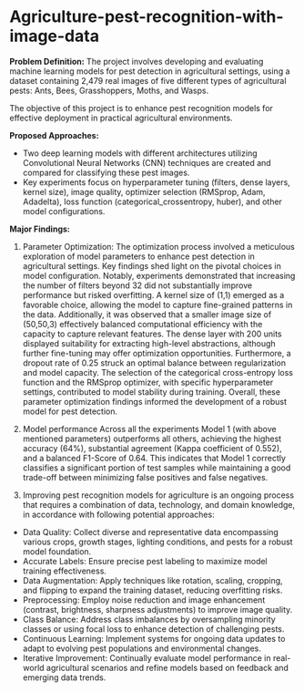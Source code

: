 # Agriculture-pest-recognition-with-image-data

**Problem Definition:**
The project involves developing and evaluating machine learning models for pest detection in agricultural settings, using a dataset containing 2,479 real images of five different types of agricultural pests: Ants, Bees, Grasshoppers, Moths, and Wasps.

The objective of this project is to enhance pest recognition models for effective deployment in practical agricultural environments.

**Proposed Approaches:**
- Two deep learning models with different architectures utilizing Convolutional Neural Networks (CNN) techniques are created and compared for classifying these pest images.
- Key experiments focus on hyperparameter tuning (filters, dense layers, kernel size), image quality, optimizer selection (RMSprop, Adam, Adadelta), loss function (categorical_crossentropy, huber), and other model configurations.

**Major Findings:**
1. Parameter Optimization:
The optimization process involved a meticulous exploration of model parameters to enhance pest detection in agricultural settings. Key findings shed light on the pivotal choices in model configuration. Notably, experiments demonstrated that increasing the number of filters beyond 32 did not substantially improve performance but risked overfitting. A kernel size of (1,1) emerged as a favorable choice, allowing the model to capture fine-grained patterns in the data. Additionally, it was observed that a smaller image size of (50,50,3) effectively balanced computational efficiency with the capacity to capture relevant features. The dense layer with 200 units displayed suitability for extracting high-level abstractions, although further fine-tuning may offer optimization opportunities. Furthermore, a dropout rate of 0.25 struck an optimal balance between regularization and model capacity. The selection of the categorical cross-entropy loss function and the RMSprop optimizer, with specific hyperparameter settings, contributed to model stability during training. Overall, these parameter optimization findings informed the development of a robust model for pest detection.

2. Model performance
Across all the experiments Model 1 (with above mentioned parameters) outperforms all others, achieving the highest accuracy (64%), substantial agreement (Kappa coefficient of 0.552), and a balanced F1-Score of 0.64. This indicates that Model 1 correctly classifies a significant portion of test samples while maintaining a good trade-off between minimizing false positives and false negatives.

3. Improving pest recognition models for agriculture is an ongoing process that requires a combination of data, technology, and domain knowledge, in accordance with following potential approaches:
- Data Quality: Collect diverse and representative data encompassing various crops, growth stages, lighting conditions, and pests for a robust model foundation.
- Accurate Labels: Ensure precise pest labeling to maximize model training effectiveness.
- Data Augmentation: Apply techniques like rotation, scaling, cropping, and flipping to expand the training dataset, reducing overfitting risks.
- Preprocessing: Employ noise reduction and image enhancement (contrast, brightness, sharpness adjustments) to improve image quality.
- Class Balance: Address class imbalances by oversampling minority classes or using focal loss to enhance detection of challenging pests.
- Continuous Learning: Implement systems for ongoing data updates to adapt to evolving pest populations and environmental changes.
- Iterative Improvement: Continually evaluate model performance in real-world agricultural scenarios and refine models based on feedback and emerging data trends.
